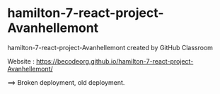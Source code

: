 # hamilton-7-react-project-Avanhellemont
hamilton-7-react-project-Avanhellemont created by GitHub Classroom


Website : https://becodeorg.github.io/hamilton-7-react-project-Avanhellemont/


==> Broken deployment, old deployment. 
